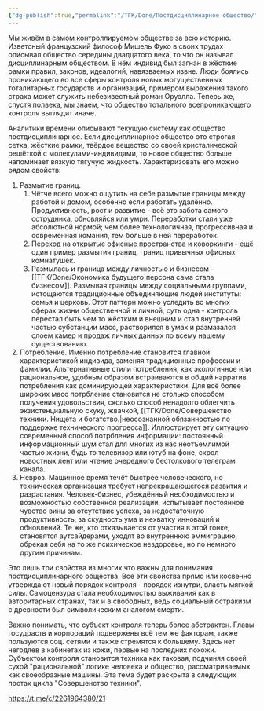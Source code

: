 ```yaml
---
{"dg-publish":true,"permalink":"/ТГК/Done/Постдисциплинарное общество/"}
---
```


Мы живём в самом контроллируемом обществе за всю историю. Изветсный французский философ Мишель Фуко в своих трудах описывал общество середины двадцатого века, то что он называл дисциплинарным обществом. В нём индивид был загнан в жёсткие рамки правил, законов, идеалогий, навязваемых извне. Люди боялись проникающего во все сферы контроля новых могущественных тоталитарных государств и организаций, примером выражения такого страха может служить небезивестный роман Оруэлла. Теперь же, спустя полвека, мы знаем, что общество тотального всепроникающего контроля выглядит иначе.

Аналитики времени описывают текущую систему как общество постдисциплинарное. Если дисциплинарное общество это строгая сетка, жёсткие рамки, твёрдое вещество со своей кристалической решёткой с молекулами-индивидами, то новое общество больше напоминает вязкую тягучую жидкость. Характеризовать его можно рядом свойств:

1. Размытие границ. 
	1. Чётче всего можно ощутить на себе размытие границы между работой и домом, особенно если работать удалённо. Продуктивность, рост и развитие - всё это забота самого сотрудника, обновляйся или умри. Переработки стали уже абсолютной нормой; чем более технологичная, прогрессивная и современная комания, тем больше в ней переработок.
	2. Переход на открытые офисные пространства и коворкинги - ещё один пример размытия границ, границ привычных офисных комнатушек. 
	3. Размылась и граница между личностью и бизнесом - [[ТГК/Done/Экономика будущего\|персона сама стала бизнесом]]. Размывая границы между социальными группами, истощаются традиционные объединяющие людей институты: семья и церковь.
	Этот паттерн можно уследить во многих сферах жизни общественной и личной, суть одна - контроль перестал быть чем то жёстким и внешним и стал внутренней частью субстанции масс, растворился в умах и размазался слоем камер и продаж личных данных по всему нашему существованию.
2. Потребление. Именно потребление становится главной характеристикой индивида, заменяя традиционные профессии и фамилии. Альтернативные стили потребления, как экологичное или рациональное, удобным образом встраиваются в общий нарратив потребления как доминирующей характеристики. Для всё более широких масс потрбление становится не столько способом получения удовольствия, сколько способ ненадолго облегчить экзистенциальную скуку, жвачкой, [[ТГК/Done/Совершенство техники.  Нищета и богатство.\|неосознанной обязанностью по поддержке технического прогресса]]. Иллюстрирует эту ситуацию современный способ потрбления информации: постоянный информационный шум стал для многих из нас неотъемлимой частью жизни, будь то телевизор или ютуб на фоне, скрол новостных лент или чтение очередного бестолкового телеграм канала.
3. Невроз. Машинное время течёт быстрее человеческого, но техническая организация требует непрекращающегося развития и разрастания. Человек-бизнес, убеждённый необходимостью и возможностью собственной реализации, испытывает постоянное чувство вины за отсутствие успеха, за недостаточную продуктивность, за скудность ума и нехватку инноваций и обновлений. Те же, кто отказывается от участия в этой гонке, становятся аутсайдерами, уходят во внутреннюю эммиграцию, обрекая себя на то же психическое нездоровье, но по немного другим причинам.

Это лишь три свойства из многих что важны для понимания постдисциплинарного общества. Все эти свойства прямо или косвенно утверждают новый порядок контроля - порядок изнутри, власть мягкой силы. Самоцензура стала необходимостью выживания как в авторитарных странах, так и в свободных, ведь социальный остракизм с древности был символическим аналогом смерти.

Важно понимать, что субъект контроля теперь более абстрактен. Главы госудраств и корпораций подвержены всё тем же факторам, также пользуются соц. сетями и также стремятся к большему. Здесь нет негодяев в кабинетах из кожи, первые на последних похожи. Субъектом контроля становится техника как таковая, подчиняя своей сухой "рациональной" логике человека и общество, рассматриваемых как своеобразные машины. Эта тема будет раскрыта в следующих постах цикла "Совершенство техники". 

https://t.me/c/2261964380/21